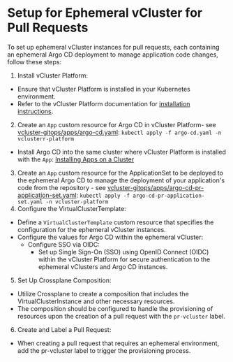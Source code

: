 # Setup for Ephemeral vCluster for Pull Requests

To set up ephemeral vCluster instances for pull requests, each containing an ephemeral Argo CD deployment to manage application code changes, follow these steps:

1. Install vCluster Platform:
  - Ensure that vCluster Platform is installed in your Kubernetes environment.
  - Refer to the vCluster Platform documentation for [installation instructions](https://www.vcluster.com/docs/platform/install/quick-start-guide).
2. Create an `App` custom resource for Argo CD in vCluster Platform- see [vcluster-gitops/apps/argo-cd.yaml](../../apps/argo-cd.yaml): `kubectl apply -f argo-cd.yaml -n vclusterr-platform`
  - Install Argo CD into the same cluster where vCluster Platform is installed with the `App`: [Installing Apps on a Cluster](https://www.vcluster.com/docs/platform/use-platform/apps/use-on-demand#installing-apps-on-a-cluster)
3. Create an `App` custom resource for the ApplicationSet to be deployed to the ephemeral Argo CD to manage the deployment of your application's code from the repository - see [vcluster-gitops/apps/argo-cd-pr-application-set.yaml](../../apps/argo-cd-pr-application-set.yaml): `kubectl apply -f argo-cd-pr-application-set.yaml -n vcluster-platform`
4. Configure the VirtualClusterTemplate:
  - Define a `VirtualClusterTemplate` custom resource that specifies the configuration for the ephemeral vCluster instances.
  - Configure the values for Argo CD within the ephemeral vCluster: 
    - Configure SSO via OIDC:
      - Set up Single Sign-On (SSO) using OpenID Connect (OIDC) within the vCluster Platform for secure authentication to the ephemeral vClusters and Argo CD instances.
5. Set Up Crossplane Composition:
  - Utilize Crossplane to create a composition that includes the VirtualClusterInstance and other necessary resources.
  - The composition should be configured to handle the provisioning of resources upon the creation of a pull request with the `pr-vcluster` label.
6. Create and Label a Pull Request:
  - When creating a pull request that requires an ephemeral environment, add the pr-vcluster label to trigger the provisioning process.

